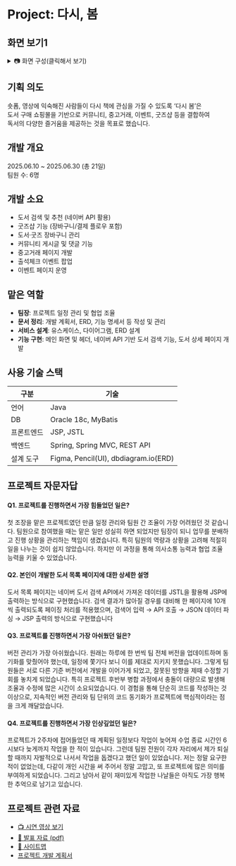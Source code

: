 # Project: 다시, 봄
## 화면 보기1
<details>
<summary>📷 화면 구성(클릭해서 보기) </summary>


|구분| 화면 | 미리보기 |
|----------|----------|----------|
|공통| 메인화면 | <img width="683" height="356" alt="image" src="https://github.com/user-attachments/assets/a790981f-18a9-4bde-8c4f-5d3119fd92e4" /> |
|공통| 굿즈 페이지 | <img width="502" height="307" alt="image" src="https://github.com/user-attachments/assets/d26cfbdc-9ebd-458e-8c38-23ac772a4ab6" /> |
|공통| 굿즈 상세 페이지 & 더보기| <img width="965" height="582" alt="image" src="https://github.com/user-attachments/assets/ad5149a7-d93f-42d3-b0f9-91603c72c3ec" /> <img width="460" height="301" alt="image" src="https://github.com/user-attachments/assets/f772022c-9836-45dc-8437-000d10d389a6" /> |
|공통| 이벤트 페이지| <img width="840" height="370" alt="image" src="https://github.com/user-attachments/assets/4a730271-2ead-4cd0-8f02-151e0248a978" /> |
|공통| 도서 상세 페이지 | <img width="846" height="447" alt="image" src="https://github.com/user-attachments/assets/e04d2302-553b-4f75-a09a-f380fa664ecf" /> |
|유저| 리뷰 작성 | <img width="600" alt="image" src="https://github.com/user-attachments/assets/9b6761ca-4055-459e-9714-b65b12ce66c3" /> |
|유저| 댓글 | <img width="600" alt="image" src="https://github.com/user-attachments/assets/49842821-4481-43cb-a518-abe28f9eed28" /> |
|유저| 출석이벤트 | <img width="600" alt="image" src="https://github.com/user-attachments/assets/63f58b3e-f7a1-4cdd-a3fb-4985aa6ddec3" /> <img width="600" alt="image" src="https://github.com/user-attachments/assets/cc53c9d1-fbb7-482c-88bf-9f9f0baf0a79" /> | 
|유저| 장바구니 | <img width="600" alt="image" src="https://github.com/user-attachments/assets/685a4a07-216d-4da5-b65e-2546fc35541e" /> | 
|유저| 결제하기 | <img width="600" alt="image" src="https://github.com/user-attachments/assets/1d07e2b4-d860-47c3-b1c5-c9317d2eb393" /> | 
|유저| 중고도서 | <img width="656" height="308" alt="image" src="https://github.com/user-attachments/assets/4e652168-c6f1-4911-b03d-5b393c5809c8" /> | 
|공통| 게시판 | <img width="593" height="325" alt="image" src="https://github.com/user-attachments/assets/edc6b5df-b396-4091-9a68-dae28e5fc791" /> | 
|유저| 마이페이지 | <img width="642" height="353" alt="image" src="https://github.com/user-attachments/assets/f26a0075-7867-4b73-b258-ff6d15f29ada" /> | 
|유저| 구매내역 & 환불 | <img width="645" height="355" alt="image" src="https://github.com/user-attachments/assets/9cc9d062-509e-41d8-a0e4-ab246933de30" /> | 
|관리자| 유저관리 & 쿠폰지급 | <img width="679" height="320" alt="image" src="https://github.com/user-attachments/assets/472da0e1-f137-4b49-9b28-6193d3cd6e78" /> |
|관리자| 구매내역 & 환불처리| <img width="482" height="292" alt="image" src="https://github.com/user-attachments/assets/80164d28-c29c-48f0-824e-65e16ef88b93" /> <img width="557" height="251" alt="image" src="https://github.com/user-attachments/assets/d6cc2d05-8ad6-44a9-9916-c0a821615ba0" /> |

</details>

## 기획 의도
숏폼, 영상에 익숙해진 사람들이 다시 책에 관심을 가질 수 있도록 ‘다시 봄’은   
도서 구매 쇼핑몰을 기반으로 커뮤니티, 중고거래, 이벤트, 굿즈샵 등을 결합하여  
독서의 다양한 즐거움을 제공하는 것을 목표로 했습니다.  

## 개발 개요
﻿2025.06.10 ~ 2025.06.30 (총 21일)  
팀원 수: 6명

## 개발 소요
- 도서 검색 및 추천 (네이버 API 활용)  
- 굿즈샵 기능 (장바구니/결제 플로우 포함)  
- 도서·굿즈 장바구니 관리  
- 커뮤니티 게시글 및 댓글 기능  
- 중고거래 페이지 개발  
- 출석체크 이벤트 팝업  
- 이벤트 페이지 운영 

## 맡은 역할
- **팀장**: 프로젝트 일정 관리 및 협업 조율  
- **문서 정리**: 개발 계획서, ERD, 기능 명세서 등 작성 및 관리  
- **서비스 설계**: 유스케이스, 다이어그램, ERD 설계  
- **기능 구현**: 메인 화면 및 헤더,  네이버 API 기반 도서 검색 기능, 도서 상세 페이지 개발

## 사용 기술 스택
| 구분        | 기술 |
|-------------|------|
| 언어        | Java |
| DB          | Oracle 18c, MyBatis |
| 프론트엔드  | JSP, JSTL |
| 백엔드      | Spring, Spring MVC, REST API |
| 설계 도구   | Figma, Pencil(UI), dbdiagram.io(ERD) |

## 프로젝트 자문자답
#### Q1. 프로젝트를 진행하면서 가장 힘들었던 일은?
첫 조장을 맡은 프로젝트였던 만큼 일정 관리와 팀원 간 조율이 가장 어려웠던 것 같습니다.
팀원으로 참여했을 때는 맡은 일만 성실히 하면 되었지만 팀장이 되니 업무를 분배하고 진행 상황을 관리하는 책임이 생겼습니다. 
특히 팀원의 역량과 상황을 고려해 적절히 일을 나누는 것이 쉽지 않았습니다. 하지만 이 과정을 통해 의사소통 능력과 협업 조율 능력을 키울 수 있었습니다.

#### Q2. 본인이 개발한 도서 목록 페이지에 대한 상세한 설명
도서 목록 페이지는 네이버 도서 검색 API에서 가져온 데이터를 JSTL을 활용해 JSP에 출력하는 방식으로 구현했습니다.
검색 결과가 많아질 경우를 대비해 한 페이지에 10개씩 출력되도록 페이징 처리를 적용했으며, 
검색어 입력 → API 호출 → JSON 데이터 파싱 → JSP 출력의 방식으로 구현했습니다

#### Q3. 프로젝트를 진행하면서 가장 아쉬웠던 일은?
버전 관리가 가장 아쉬웠습니다. 원래는 하루에 한 번씩 팀 전체 버전을 업데이트하며 동기화를 맞췄어야 했는데, 
일정에 쫓기다 보니 이를 제대로 지키지 못했습니다. 그렇게 팀원들은 서로 다른 기준 버전에서 개발을 이어가게 되었고, 
잘못된 방향을 제때 수정할 기회를 놓치게 되었습니다.
특히 프로젝트 후반부 병합 과정에서 충돌이 대량으로 발생해 조율과 수정에 많은 시간이 소요되었습니다. 
이 경험을 통해 단순히 코드를 작성하는 것 이상으로, 지속적인 버전 관리와 팀 단위의 코드 동기화가 프로젝트에 핵심적이라는 점을 크게 깨달았습니다.

#### Q4. 프로젝트를 진행하면서 가장 인상깊었던 일은?
프로젝트가 2주차에 접어들었던 때 계획된 일정보다 작업이 늦어져 수업 종료 시간인 6시보다 늦게까지 작업을 한 적이 있습니다.
그런데 팀원 전원이 각자 자리에서 제가 퇴실할 때까지 자발적으로 나서서 작업을 돕겠다고 했던 일이 있었습니다.
저는 정말 요구한 적이 없었는데, 다같이 개인 시간을 써 주어서 정말 고맙고, 또 프로젝트에 많은 의미를 부여하게 되었습니다.
그리고 남아서 같이 재미있게 작업한 나날들은 아직도 가장 행복한 추억으로 남기고 있습니다.


## 프로젝트 관련 자료
- [📺 시연 영상 보기](https://drive.google.com/file/d/1pIk7VF6Yq5ruwVTl7RSlTIRkIgqB7VIe/view?usp=drive_link)  
- [📑 발표 자료 (pdf)](https://drive.google.com/file/d/1u8Gq1ahnFGYFPB6hc1C0TzIph7q17Uhy/view?usp=drive_link)
- [📑 사이트맵](https://drive.google.com/file/d/1oemhnf1p7zDzyH_jC-ZArEcNbIdBa-KX/view?usp=drive_link)
- [프로젝트 개발 계획서](https://docs.google.com/document/d/1-Eby-sEILRy170nCE783xbKEqkqOgwbw)  
 
